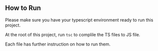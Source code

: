 ## How to Run

Please make sure you have your typescript environment ready to run this project.

At the root of this project, run `tsc` to complile the TS files to JS file.

Each file has further instruction on how to run them.
